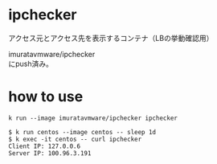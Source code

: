 # ipchecker
アクセス元とアクセス先を表示するコンテナ（LBの挙動確認用）

imuratavmware/ipchecker\
にpush済み。

# how to use
```
k run --image imuratavmware/ipchecker ipchecker
```

```
$ k run centos --image centos -- sleep 1d
$ k exec -it centos -- curl ipchecker
Client IP: 127.0.0.6
Server IP: 100.96.3.191
```
